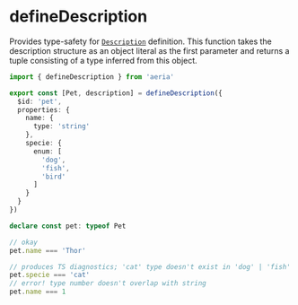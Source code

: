 # defineDescription

Provides type-safety for [`Description`](/backend/description.md) definition. This function takes the description structure as an object literal as the first parameter and returns a tuple consisting of a type inferred from this object.

```typescript
import { defineDescription } from 'aeria'

export const [Pet, description] = defineDescription({
  $id: 'pet',
  properties: {
    name: {
      type: 'string'
    },
    specie: {
      enum: [
        'dog',
        'fish',
        'bird'
      ]
    }
  }
})

declare const pet: typeof Pet

// okay
pet.name === 'Thor'

// produces TS diagnostics; 'cat' type doesn't exist in 'dog' | 'fish' | 'bird'
pet.specie === 'cat'
// error! type number doesn't overlap with string
pet.name === 1
```
